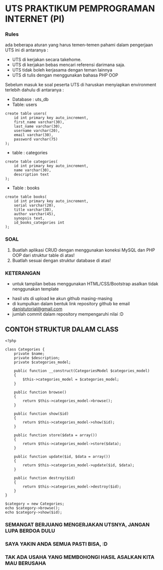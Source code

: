 # UTS PRAKTIKUM PEMPROGRAMAN INTERNET (PI)

### Rules

ada beberapa aturan yang harus temen-temen pahami dalam pengerjaan UTS ini di antaranya :

* UTS di kerjakan secara takehome.
* UTS di kerjakan bebas mencari referensi darimana saja.
* UTS tidak boleh kerjasama dengan teman lainnya
* UTS di tulis dengan menggunakan bahasa PHP OOP

Sebelum masuk ke soal peserta UTS di haruskan menyiapkan environment terlebih dahulu di antaranya :

* Database : uts_db
* Table: users

```
create table users(
    id int primary key auto_increment,
    first_name varchar(30),
    last_name varchar(30),
    username varchar(20),
    email varchar(30),
    password varchar(75)
);
```

* table : categories

```
create table categories(
    id int primary key auto_increment,
    name varchar(30),
    description text
);
```

* Table : books

```
create table books(
    id int primary key auto_increment,
    serial varchar(20),
    title varchar(30),
    author varchar(45),
    synopsis text,
    id_books_categories int
);
```

### SOAL

1. Buatlah aplikasi CRUD dengan menggunakan koneksi MySQL dan PHP OOP dari struktur table di atas!
2. Buatlah sesuai dengan struktur database di atas!

### KETERANGAN

* untuk tampilan bebas menggunakan HTML/CSS/Bootstrap asalkan tidak nenggunakan template

- hasil uts di upload ke akun github masing-masing
- di kumpulkan dalam bentuk link repository github ke email danistutorial@gmail.com
- jumlah commit dalam repository mempengaruhi nilai :D

## CONTOH STRUKTUR DALAM CLASS

```
<?php

class Categories {
    private $name;
    private $description;
    private $categories_model;

    public function __construct(CategoriesModel $categories_model)
    {
        $this->categories_model = $categories_model;
    }

    public function browse()
    {
        return $this->categories_model->browse();
    }

    public function show($id)
    {
        return $this->categories_model->show($id);
    }

    public function store($data = array())
    {
        return $this->categories_model->store($data);
    }

    public function update($id, $data = array())
    {
        return $this->categories_model->update($id, $data);
    }

    public function destroy($id)
    {
        return $this->categories_model->destroy($id);
    }
}

$category = new Categories;
echo $category->browse();
echo $category->show($id);
```

### SEMANGAT BERJUANG MENGERJAKAN UTSNYA, JANGAN LUPA BERDOA DULU

### SAYA YAKIN ANDA SEMUA PASTI BISA, :D

### TAK ADA USAHA YANG MEMBOHONGI HASIL ASALKAN KITA MAU BERUSAHA
